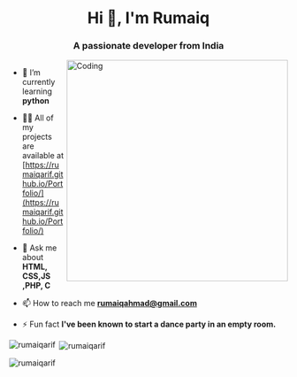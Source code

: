 
<h1 align="center">Hi 👋, I'm Rumaiq</h1>
<h3 align="center">A passionate developer from India</h3>
<img align="right" alt="Coding" width="400" src="https://imgs.search.brave.com/2WEDKSId23C2oQ1Bpbg0uPByvnw44Qw8i8MBKyWIerc/rs:fit:860:0:0/g:ce/aHR0cHM6Ly9yYXcu/Z2l0aHVidXNlcmNv/bnRlbnQuY29tL1Ro/ZUR1ZGVUaGF0Q29k/ZS9UaGVEdWRlVGhh/dENvZGUvbWFzdGVy/L0Fzc2V0cy9EZXZl/bG9wZXIuZ2lm.gif">

<p align="left"> <a href="https://twitter.com/" target="blank"><img src="https://img.shields.io/twitter/follow/?logo=twitter&style=for-the-badge" alt="" /></a> </p>

- 🌱 I’m currently learning **python**

- 👨‍💻 All of my projects are available at [https://rumaiqarif.github.io/Portfolio/](https://rumaiqarif.github.io/Portfolio/)

- 💬 Ask me about **HTML, CSS,JS ,PHP, C**

- 📫 How to reach me **rumaiqahmad@gmail.com**

- ⚡ Fun fact **I've been known to start a dance party in an empty room.**


<p><img align="left" src="https://github-readme-stats.vercel.app/api/top-langs?username=rumaiqarif&show_icons=true&locale=en&layout=compact" alt="rumaiqarif" /></p>

<p>&nbsp;<img align="center" src="https://github-readme-stats.vercel.app/api?username=rumaiqarif&show_icons=true&locale=en" alt="rumaiqarif" /></p>

<p><img align="center" src="https://github-readme-streak-stats.herokuapp.com/?user=rumaiqarif&" alt="rumaiqarif" /></p>
